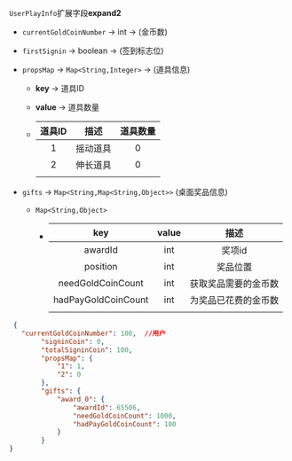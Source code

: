 `UserPlayInfo`扩展字段**expand2**

+ `currentGoldCoinNumber`  → int    → (金币数)

+ `firstSignin`    →  boolean    →  (签到标志位)

+ `propsMap`   →  `Map<String,Integer>`  →  (道具信息)

  + **key**  →  道具ID

  + **value**   →  道具数量

  + | 道具ID |  描述  | 道具数量 |
    | :--: | :--: | :--: |
    |  1   | 摇动道具 |  0   |
    |  2   | 伸长道具 |  0   |
    |      |      |      |



+ `gifts`   →  `Map<String,Map<String,Object>>` (桌面奖品信息)

  + `Map<String,Object>`

    + |         key         | value |     描述     |
      | :-----------------: | :---: | :--------: |
      |       awardId       |  int  |    奖项id    |
      |      position       |  int  |    奖品位置    |
      |  needGoldCoinCount  |  int  | 获取奖品需要的金币数 |
      | hadPayGoldCoinCount |  int  | 为奖品已花费的金币数 |
      |                     |       |            |




```json
 {
   "currentGoldCoinNumber": 100,  //用户
        "signinCoin": 0,
   		"totalSigninCoin": 100,
        "propsMap": {
            "1": 1,
            "2": 0
        },
        "gifts": {
            "award_0": {
                "awardId": 65506,
                "needGoldCoinCount": 1000,
                "hadPayGoldCoinCount": 100
            }
        }
}
```

